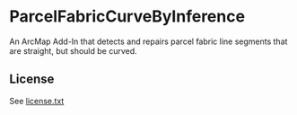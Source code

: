 # ParcelFabricCurveByInference
An ArcMap Add-In that detects and repairs parcel fabric line segments that are straight, but should be curved.

## License

See [license.txt](license.txt)
